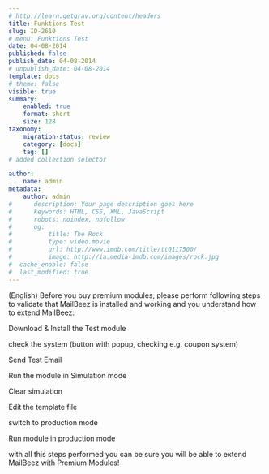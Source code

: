 ```yaml
---
# http://learn.getgrav.org/content/headers
title: Funktions Test
slug: ID-2610
# menu: Funktions Test
date: 04-08-2014
published: false
publish_date: 04-08-2014
# unpublish_date: 04-08-2014
template: docs
# theme: false
visible: true
summary:
    enabled: true
    format: short
    size: 128
taxonomy:
    migration-status: review
    category: [docs]
    tag: []
# added collection selector

author:
    name: admin
metadata:
    author: admin
#      description: Your page description goes here
#      keywords: HTML, CSS, XML, JavaScript
#      robots: noindex, nofollow
#      og:
#          title: The Rock
#          type: video.movie
#          url: http://www.imdb.com/title/tt0117500/
#          image: http://ia.media-imdb.com/images/rock.jpg
#  cache_enable: false
#  last_modified: true
---
```


(English) Before you buy premium modules, please perform following steps to validate that MailBeez is installed and working and you understand how to extend MailBeez:

Download & Install the Test module

check the system (button with popup, checking e.g. coupon system)

Send Test Email

Run the module in Simulation mode

Clear simulation

Edit the template file

switch to production mode

Run module in production mode

with all this steps performed you can be sure you will be able to extend MailBeez with Premium Modules!
